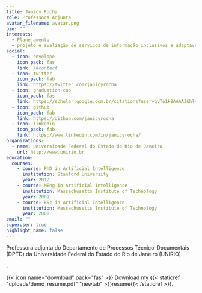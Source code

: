 ```yaml
---
title: Janicy Rocha
role: Professora Adjunta
avatar_filename: avatar.png
bio: ""
interests:
  - Planejamento
  - projeto e avaliação de serviços de informação inclusivos e adaptáveis.
social:
  - icon: envelope
    icon_pack: fas
    link: /#contact
  - icon: twitter
    icon_pack: fab
    link: https://twitter.com/janicyrocha
  - icon: graduation-cap
    icon_pack: fas
    link: https://scholar.google.com.br/citations?user=gvTo1k8AAAAJ&hl=pt-BR&authuser=1
  - icon: github
    icon_pack: fab
    link: https://github.com/janicyrocha
  - icon: linkedin
    icon_pack: fab
    link: https://www.linkedin.com/in/janicyrocha/
organizations:
  - name: Universidade Federal do Estado do Rio de Janeiro
    url: http://www.unirio.br
education:
  courses:
    - course: PhD in Artificial Intelligence
      institution: Stanford University
      year: 2012
    - course: MEng in Artificial Intelligence
      institution: Massachusetts Institute of Technology
      year: 2009
    - course: BSc in Artificial Intelligence
      institution: Massachusetts Institute of Technology
      year: 2008
email: ""
superuser: true
highlight_name: false
---
```

<!--StartFragment-->

Professora adjunta do Departamento de Processos Técnico-Documentais (DPTD) da Universidade Federal do Estado do Rio de Janeiro (UNIRIO)

<!--EndFragment-->.

{{< icon name="download" pack="fas" >}} Download my {{< staticref "uploads/demo_resume.pdf" "newtab" >}}resumé{{< /staticref >}}.